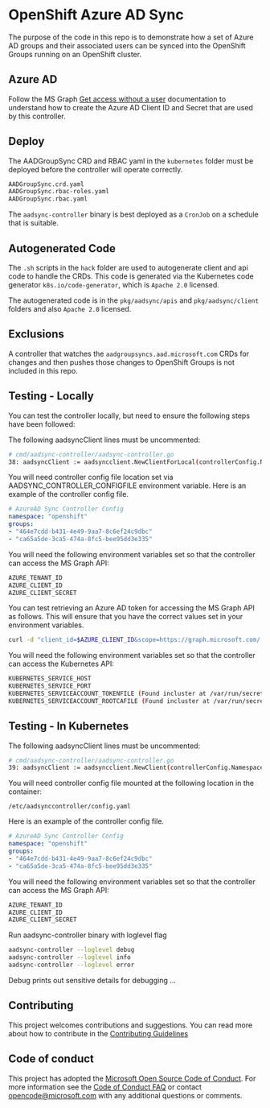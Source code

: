 # OpenShift Azure AD Sync

The purpose of the code in this repo is to demonstrate how a set of Azure AD groups and their associated users can be synced into the OpenShift Groups running on an OpenShift cluster.

## Azure AD

Follow the MS Graph [Get access without a user](https://docs.microsoft.com/en-us/graph/auth-v2-service) documentation to understand how to create the Azure AD Client ID and Secret that are used by this controller.

## Deploy

The AADGroupSync CRD and RBAC yaml in the `kubernetes` folder must be deployed before the controller will operate correctly.

```bash
AADGroupSync.crd.yaml
AADGroupSync.rbac-roles.yaml
AADGroupSync.rbac.yaml
```

The `aadsync-controller` binary is best deployed as a `CronJob` on a schedule that is suitable.

## Autogenerated Code

The `.sh` scripts in the `hack` folder are used to autogenerate client and api code to handle the CRDs. This code is generated via the Kubernetes code generator `k8s.io/code-generator`, which is `Apache 2.0` licensed.

The autogenerated code is in the `pkg/aadsync/apis` and `pkg/aadsync/client` folders and also `Apache 2.0` licensed.

## Exclusions

A controller that watches the `aadgroupsyncs.aad.microsoft.com` CRDs for changes and then pushes those changes to OpenShift Groups is not included in this repo.


## Testing - Locally

You can test the controller locally, but need to ensure the following steps have been followed:

The following aadsyncClient lines must be uncommented:

```bash
# cmd/aadsync-controller/aadsync-controller.go
38: aadsyncClient := aadsyncclient.NewClientForLocal(controllerConfig.Namespace, log)
```

You will need controller config file location set via AADSYNC_CONTROLLER_CONFIGFILE environment variable. Here is an example of the controller config file.

```yaml
# AzureAD Sync Controller Config
namespace: "openshift"
groups:
- "464e7cdd-b431-4e49-9aa7-8c6ef24c9dbc"
- "ca65a5de-3ca5-474a-8fc5-bee95dd3e335"
```

You will need the following environment variables set so that the controller can access the MS Graph API:

```bash
AZURE_TENANT_ID
AZURE_CLIENT_ID
AZURE_CLIENT_SECRET
```

You can test retrieving an Azure AD token for accessing the MS Graph API as follows. This will ensure that you have the correct values set in your environment variables.

```bash
curl -d "client_id=$AZURE_CLIENT_ID&scope=https://graph.microsoft.com/.default&client_secret=$AZURE_CLIENT_SECRET&grant_type=client_credentials" -H "Content-Type: application/x-www-form-urlencoded" -X POST https://login.microsoftonline.com/$AZURE_TENANT_ID/oauth2/v2.0/token
```

You will need the following environment variables set so that the controller can access the Kubernetes API:

```bash
KUBERNETES_SERVICE_HOST
KUBERNETES_SERVICE_PORT
KUBERNETES_SERVICEACCOUNT_TOKENFILE (Found incluster at /var/run/secrets/kubernetes.io/serviceaccount/token)
KUBERNETES_SERVICEACCOUNT_ROOTCAFILE (Found incluster at /var/run/secrets/kubernetes.io/serviceaccount/ca.crt)
```

## Testing - In Kubernetes

The following aadsyncClient lines must be uncommented:

```bash
# cmd/aadsync-controller/aadsync-controller.go
39: aadsyncClient := aadsyncclient.NewClient(controllerConfig.Namespace, log)
```

You will need controller config file mounted at the following location in the container: 

```
/etc/aadsynccontroller/config.yaml
```

Here is an example of the controller config file.

```yaml
# AzureAD Sync Controller Config
namespace: "openshift"
groups:
- "464e7cdd-b431-4e49-9aa7-8c6ef24c9dbc"
- "ca65a5de-3ca5-474a-8fc5-bee95dd3e335"
```

You will need the following environment variables set so that the controller can access the MS Graph API:

```bash
AZURE_TENANT_ID
AZURE_CLIENT_ID
AZURE_CLIENT_SECRET
```

Run aadsync-controller binary with loglevel flag

```bash
aadsync-controller --loglevel debug
aadsync-controller --loglevel info
aadsync-controller --loglevel error
```

Debug prints out sensitive details for debugging ...

## Contributing

This project welcomes contributions and suggestions. You can read more about how to contribute in the [Contributing Guidelines](CONTRIBUTING.md)

## Code of conduct

This project has adopted the [Microsoft Open Source Code of Conduct](https://opensource.microsoft.com/codeofconduct/). For more information see the [Code of Conduct FAQ](https://opensource.microsoft.com/codeofconduct/faq) or contact [opencode@microsoft.com](mailto:opencode@microsoft.com) with any additional questions or comments.